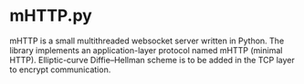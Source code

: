 # mHTTP.py 

mHTTP is a small multithreaded websocket server written in Python. The library implements an application-layer protocol named mHTTP (minimal HTTP).
Elliptic-curve Diffie–Hellman scheme is to be added in the TCP layer to encrypt communication. 



